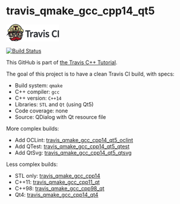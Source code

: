 # travis_qmake_gcc_cpp14_qt5

[![Travis CI logo](TravisCI.png)](https://travis-ci.org)

[![Build Status](https://travis-ci.org/richelbilderbeek/travis_qmake_gcc_cpp14_qt5.svg?branch=master)](https://travis-ci.org/richelbilderbeek/travis_qmake_gcc_cpp14_qt5)

This GitHub is part of [the Travis C++ Tutorial](https://github.com/richelbilderbeek/travis_cpp_tutorial).

The goal of this project is to have a clean Travis CI build, with specs:
 * Build system: `qmake`
 * C++ compiler: `gcc`
 * C++ version: `C++14`
 * Libraries: `STL` and `Qt` (using Qt5)
 * Code coverage: none
 * Source: QDialog with Qt resource file

More complex builds:
 * Add OCLint: [travis_qmake_gcc_cpp14_qt5_oclint](https://www.github.com/richelbilderbeek/travis_qmake_gcc_cpp14_qt5_oclint)
 * Add QTest: [travis_qmake_gcc_cpp14_qt5_qtest](https://www.github.com/richelbilderbeek/travis_qmake_gcc_cpp14_qt5_qtest)
 * Add QtSvg: [travis_qmake_gcc_cpp14_qt5_qtsvg](https://www.github.com/richelbilderbeek/travis_qmake_gcc_cpp14_qt5_qtsvg)

Less complex builds:
 * STL only: [travis_qmake_gcc_cpp14](https://www.github.com/richelbilderbeek/travis_qmake_gcc_cpp14)
 * C++11: [travis_qmake_gcc_cpp11_qt](https://www.github.com/richelbilderbeek/travis_qmake_gcc_cpp11_qt)
 * C++98: [travis_qmake_gcc_cpp98_qt](https://www.github.com/richelbilderbeek/travis_qmake_gcc_cpp98_qt)
 * Qt4: [travis_qmake_gcc_cpp14_qt4](https://www.github.com/richelbilderbeek/travis_qmake_gcc_cpp14_qt4)
